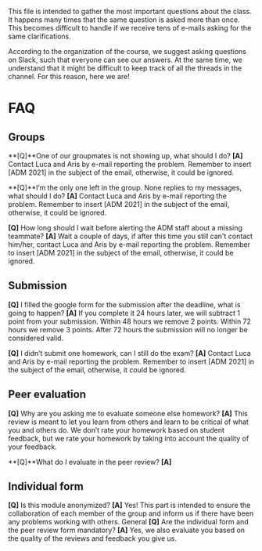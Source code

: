 This file is intended to gather the most important questions about the class. It happens many times that the same question is asked more than once. This becomes difficult to handle if we receive tens of e-mails asking for the same clarifications. 

According to the organization of the course, we suggest asking questions on Slack, such that everyone can see our answers. At the same time, we understand that it might be difficult to keep track of all the threads in the channel. For this reason, here we are!

# FAQ

## Groups
**[Q]**One of our groupmates is not showing up, what should I do?
**[A]** Contact Luca and Aris by e-mail reporting the problem. Remember to insert [ADM 2021] in the subject of the email, otherwise, it could be ignored.

**[Q]**I’m the only one left in the group. None replies to my messages, what should I do?
**[A]** Contact Luca and Aris by e-mail reporting the problem. Remember to insert [ADM 2021] in the subject of the email, otherwise, it could be ignored.

**[Q]** How long should I wait before alerting the ADM staff about a missing teammate?
**[A]** Wait a couple of days, if after this time you still can't contact him/her, contact Luca and Aris by e-mail reporting the problem. Remember to insert [ADM 2021] in the subject of the email, otherwise, it could be ignored.

## Submission
**[Q]** I filled the google form for the submission after the deadline, what is going to happen?
**[A]** If you complete it 24 hours later, we will subtract 1 point from your submission. Within 48 hours we remove 2 points. Within 72 hours we remove 3 points. After 72 hours the submission will no longer be considered valid.

**[Q]** I didn’t submit one homework, can I still do the exam?
**[A]** Contact Luca and Aris by e-mail reporting the problem. Remember to insert [ADM 2021] in the subject of the email, otherwise, it could be ignored.

## Peer evaluation
**[Q]** Why are you asking me to evaluate someone else homework?
**[A]** This review is meant to let you learn from others and learn to be critical of what you and others do. We don’t rate your homework based on student feedback, but we rate your homework by taking into account the quality of your feedback.

**[Q]**What do I evaluate in the peer review?
**[A]** 

## Individual form
**[Q]** Is this module anonymized?
**[A]** Yes! This part is intended to ensure the collaboration of each member of the group and inform us if there have been any problems working with others.
General
**[Q]** Are the individual form and the peer review form mandatory?
**[A]** Yes, we also evaluate you based on the quality of the reviews and feedback you give us.


